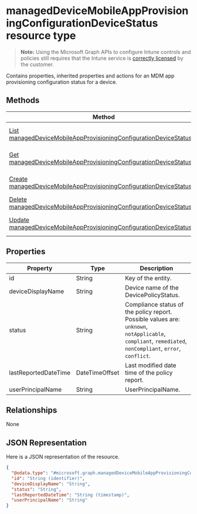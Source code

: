 ﻿# managedDeviceMobileAppProvisioningConfigurationDeviceStatus resource type

> **Note:** Using the Microsoft Graph APIs to configure Intune controls and policies still requires that the Intune service is [correctly licensed](https://go.microsoft.com/fwlink/?linkid=839381) by the customer.

Contains properties, inherited properties and actions for an MDM app provisioning configuration status for a device.
## Methods
|Method|Return Type|Description|
|---|---|---|
|[List managedDeviceMobileAppProvisioningConfigurationDeviceStatuses](../api/intune_apps_manageddevicemobileappprovisioningconfigurationdevicestatus_list.md)|[managedDeviceMobileAppProvisioningConfigurationDeviceStatus](../resources/intune_apps_manageddevicemobileappprovisioningconfigurationdevicestatus.md) collection|List properties and relationships of the [managedDeviceMobileAppProvisioningConfigurationDeviceStatus](../resources/intune_apps_manageddevicemobileappprovisioningconfigurationdevicestatus.md) objects.|
|[Get managedDeviceMobileAppProvisioningConfigurationDeviceStatus](../api/intune_apps_manageddevicemobileappprovisioningconfigurationdevicestatus_get.md)|[managedDeviceMobileAppProvisioningConfigurationDeviceStatus](../resources/intune_apps_manageddevicemobileappprovisioningconfigurationdevicestatus.md)|Read properties and relationships of the [managedDeviceMobileAppProvisioningConfigurationDeviceStatus](../resources/intune_apps_manageddevicemobileappprovisioningconfigurationdevicestatus.md) object.|
|[Create managedDeviceMobileAppProvisioningConfigurationDeviceStatus](../api/intune_apps_manageddevicemobileappprovisioningconfigurationdevicestatus_create.md)|[managedDeviceMobileAppProvisioningConfigurationDeviceStatus](../resources/intune_apps_manageddevicemobileappprovisioningconfigurationdevicestatus.md)|Create a new [managedDeviceMobileAppProvisioningConfigurationDeviceStatus](../resources/intune_apps_manageddevicemobileappprovisioningconfigurationdevicestatus.md) object.|
|[Delete managedDeviceMobileAppProvisioningConfigurationDeviceStatus](../api/intune_apps_manageddevicemobileappprovisioningconfigurationdevicestatus_delete.md)|None|Deletes a [managedDeviceMobileAppProvisioningConfigurationDeviceStatus](../resources/intune_apps_manageddevicemobileappprovisioningconfigurationdevicestatus.md).|
|[Update managedDeviceMobileAppProvisioningConfigurationDeviceStatus](../api/intune_apps_manageddevicemobileappprovisioningconfigurationdevicestatus_update.md)|[managedDeviceMobileAppProvisioningConfigurationDeviceStatus](../resources/intune_apps_manageddevicemobileappprovisioningconfigurationdevicestatus.md)|Update the properties of a [managedDeviceMobileAppProvisioningConfigurationDeviceStatus](../resources/intune_apps_manageddevicemobileappprovisioningconfigurationdevicestatus.md) object.|

## Properties
|Property|Type|Description|
|---|---|---|
|id|String|Key of the entity.|
|deviceDisplayName|String|Device name of the DevicePolicyStatus.|
|status|String|Compliance status of the policy report. Possible values are: `unknown`, `notApplicable`, `compliant`, `remediated`, `nonCompliant`, `error`, `conflict`.|
|lastReportedDateTime|DateTimeOffset|Last modified date time of the policy report.|
|userPrincipalName|String|UserPrincipalName.|

## Relationships
None
## JSON Representation
Here is a JSON representation of the resource.
<!-- {
  "blockType": "resource",
  "keyProperty": "id",
  "@odata.type": "microsoft.graph.managedDeviceMobileAppProvisioningConfigurationDeviceStatus"
}
-->
```json
{
  "@odata.type": "#microsoft.graph.managedDeviceMobileAppProvisioningConfigurationDeviceStatus",
  "id": "String (identifier)",
  "deviceDisplayName": "String",
  "status": "String",
  "lastReportedDateTime": "String (timestamp)",
  "userPrincipalName": "String"
}
```



